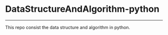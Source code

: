 # DataStructureAndAlgorithm-python
---
This repo consist the data structure and algorithm  in python.

